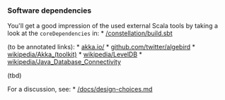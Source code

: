 ### Software dependencies

You'll get a good impression of the used external Scala tools by taking a look at the `coreDependencies` in:
	* [/constellation/build.sbt](https://github.com/Constellation-Labs/constellation/build.sbt)

(to be annotated links):
	* [akka.io/](https://akka.io/)
	* [github.com/twitter/algebird](https://github.com/twitter/algebird)
	* [wikipedia/Akka_(toolkit)](https://en.wikipedia.org/wiki/Akka_(toolkit))
	* [wikipedia/LevelDB](https://en.wikipedia.org/wiki/LevelDB)
	* [wikipedia/Java_Database_Connectivity](https://en.wikipedia.org/wiki/Java_Database_Connectivity)

(tbd)

For a discussion, see:
	* [/docs/design-choices.md](https://github.com/Constellation-Labs/constellation/docs/design-choices.md)
